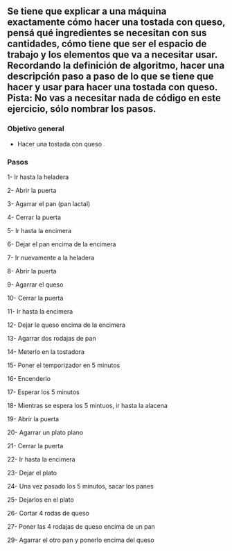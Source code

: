 ## Se tiene que explicar a una máquina exactamente cómo hacer una tostada con queso, pensá qué ingredientes se necesitan con sus cantidades, cómo tiene que ser el espacio de trabajo y los elementos que va a necesitar usar. Recordando la definición de algoritmo, hacer una descripción paso a paso de lo que se tiene que hacer y usar para hacer una tostada con queso. Pista: No vas a necesitar nada de código en este ejercicio, sólo nombrar los pasos.

### Objetivo general
* Hacer una tostada con queso

### Pasos

1- Ir hasta la heladera

2- Abrir la puerta

3- Agarrar el pan (pan lactal)

4- Cerrar la puerta

5- Ir hasta la encimera

6- Dejar el pan encima de la encimera

7- Ir nuevamente a la heladera

8- Abrir la puerta

9- Agarrar el queso

10- Cerrar la puerta

11- Ir hasta la encimera

12- Dejar le queso encima de la encimera

13- Agarrar dos rodajas de pan

14- Meterlo en la tostadora

15- Poner el temporizador en 5 minutos

16- Encenderlo

17- Esperar los 5 minutos

18- Mientras se espera los 5 mintuos, ir hasta la alacena

19- Abrir la puerta

20- Agarrar un plato plano

21- Cerrar la puerta

22- Ir hasta la encimera

23- Dejar el plato

24- Una vez pasado los 5 minutos, sacar los panes

25- Dejarlos en el plato

26- Cortar 4 rodas de queso

27- Poner las 4 rodajas de queso encima de un pan

29- Agarrar el otro pan y ponerlo encima del queso